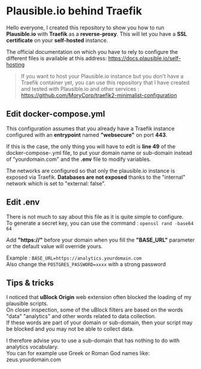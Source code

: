 
# Plausible.io behind Traefik

Hello everyone, I created this repository to show you how to run **Plausible.io** with **Traefik** as a **reverse-proxy**. This will let you have a **SSL certificate** on your **self-hosted** instance.

The official documentation on which you have to rely to configure the different files is available at this address: https://docs.plausible.io/self-hosting

> If you want to host your Plausible.io instance but you don't have a Traefik container yet, you can use this repository that I have created and tested with Plausible.io and other services : https://github.com/MoryCorp/traefik2-minimalist-configuration

## Edit docker-compose.yml

This configuration assumes that you already have a Traefik instance configured with an **entrypoint** named **"websecure"** on port **443**.

If this is the case, the only thing you will have to edit is **line 49** of the docker-compose-.yml file, to put your domain name or sub-domain instead of "yourdomain.com" and the **.env** file to modify variables.

The networks are configured so that only the plausible.io instance is exposed via Traefik. **Databases are not exposed** thanks to the "internal" network which is set to "external: false".

## Edit .env

There is not much to say about this file as it is quite simple to configure.  
To generate a secret key, you can use the command : ``openssl rand -base64 64``

Add **"https://"** before your domain when you fill the **"BASE_URL"** parameter or the default value will override yours.

Example : ``BASE_URL=https://analytics.yourdomain.com``  
Also change the ``POSTGRES_PASSWORD=xxxx`` with a strong password

## Tips & tricks

I noticed that **uBlock Origin** web extension often blocked the loading of my plausible scripts.  
On closer inspection, some of the uBlock filters are based on the words "data" "analytics" and other words related to data collection.  
If these words are part of your domain or sub-domain, then your script may be blocked and you may not be able to collect data.  

I therefore advise you to use a sub-domain that has nothing to do with analytics vocabulary.  
You can for example use Greek or Roman God names like: zeus.yourdomain.com
